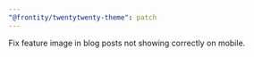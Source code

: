 ```yaml
---
"@frontity/twentytwenty-theme": patch
---
```


Fix feature image in blog posts not showing correctly on mobile.
